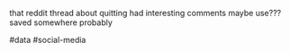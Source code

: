 that reddit thread about quitting had interesting comments maybe use??? saved somewhere probably

#data #social-media 